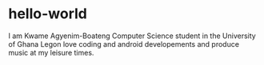 # hello-world
I am Kwame Agyenim-Boateng
Computer Science student in the University of Ghana Legon
love coding and android developements and produce music at my leisure times.

